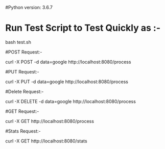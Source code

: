 #Python version:
3.6.7

# Run Test Script to Test Quickly as :-
bash test.sh

#POST Request:-

curl -X POST -d data=google http://localhost:8080/process

#PUT Request:-

curl -X PUT -d data=google http://localhost:8080/process

#Delete Request:-

curl -X DELETE -d data=google http://localhost:8080/process

#GET Request:-

curl -X GET http://localhost:8080/process

#Stats Request:-

curl -X GET http://localhost:8080/stats


